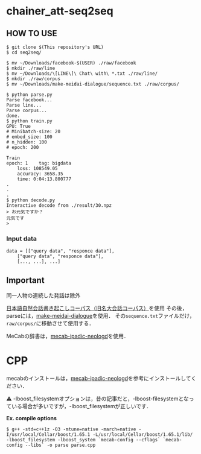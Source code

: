 # chainer_att-seq2seq

## HOW TO USE
```
$ git clone $(This repository's URL)
$ cd seq2seq/

$ mv ~/Downloads/facebook-$(USER) ./raw/facebook
$ mkdir ./raw/line
$ mv ~/Downloads/\[LINE\]\ Chat\ with\ *.txt ./raw/line/
$ mkdir ./raw/corpus
$ mv ~/Downloads/make-meidai-dialogue/sequence.txt ./raw/corpus/

$ python parse.py
Parse facebook...
Parse line...
Parse corpus...
done.
$ python train.py
GPU: True
# Minibatch-size: 20
# embed_size: 100
# n_hidden: 100
# epoch: 200

Train
epoch: 1	tag: bigdata
	loss: 108549.05
	accuracy: 3658.35
	time: 0:04:13.800777
.
.
.
$ python decode.py
Interactive decode from ./result/30.npz
> お元気ですか？
元気です
>
```

### Input data
```
data = [["query data", "responce data"],
	["query data", "responce data"],
	[..., ...], ...]
```

## Important
同一人物の連続した発話は除外

[日本語自然会話書き起こしコーパス（旧名大会話コーパス）](http://mmsrv.ninjal.ac.jp/nucc/)を使用
その後，parseには，[make-meidai-dialogue](https://github.com/knok/make-meidai-dialogue)を使用．
その`sequence.txt`ファイルだけ，`raw/corpus/`に移動させて使用する．

MeCabの辞書は，[mecab-ipadic-neologd](https://github.com/neologd/mecab-ipadic-neologd)を使用．

# CPP

mecabのインストールは，[mecab-ipadic-neologd](https://github.com/neologd/mecab-ipadic-neologd)を参考にインストールしてください．

:warning: -lboost_filesystemオプションは，昔の記事だと，-lboost-filesystemとなっている場合が多いですが，-lboost_filesystemが正しいです．  
  
**Ex. compile options**
```
$ g++ -std=c++1z -O3 -mtune=native -march=native -I/usr/local/Cellar/boost/1.65.1 -L/usr/local/Cellar/boost/1.65.1/lib/ -lboost_filesystem -lboost_system `mecab-config --cflags` `mecab-config --libs` -o parse parse.cpp
```
